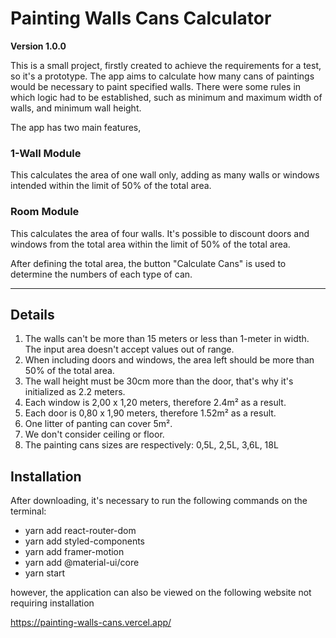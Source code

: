 # Painting Walls Cans Calculator

**Version 1.0.0**

This is a small project, firstly created to achieve the requirements for a test, so it's a prototype.
The app aims to calculate how many cans of paintings would be necessary to paint specified walls.
There were some rules in which logic had to be established, such as minimum and maximum width of walls, and minimum wall height.

The app has two main features,

### 1-Wall Module

This calculates the area of one wall only, adding as many walls or windows intended within the limit of 50% of the total area.

### Room Module

This calculates the area of four walls. It's possible to discount doors and windows from the total area within the limit of 50% of the total area.


After defining the total area, the button "Calculate Cans" is used to determine the numbers of each type of can.

---

## Details

1. The walls can't be more than 15 meters or less than 1-meter in width. The input area doesn't accept values out of range.
2. When including doors and windows, the area left should be more than 50% of the total area.
3. The wall height must be 30cm more than the door, that's why it's initialized as 2.2 meters.
4. Each window is 2,00 x 1,20 meters, therefore 2.4m² as a result.
5. Each door is 0,80 x 1,90 meters, therefore 1.52m² as a result.
6. One litter of panting can cover 5m².
7. We don't consider ceiling or floor.
8. The painting cans sizes are respectively: 0,5L, 2,5L, 3,6L, 18L

## Installation

After downloading, it's necessary to run the following commands on the terminal:

* yarn add react-router-dom
* yarn add styled-components
* yarn add framer-motion
* yarn add @material-ui/core
* yarn start

however, the application can also be viewed on the following website
not requiring installation

https://painting-walls-cans.vercel.app/
